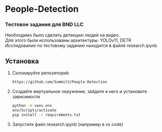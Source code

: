 # People-Detection
### Тестовое задания для BND LLC

Необходимо было сделать детекцию людей на видео.  
Для этого были использованы архитектуры: YOLOv11, DETR  
Исследование по тестовому заданию находится в файле research.ipynb  

## Установка

1. Cклонируйте репозиторий:
   ```bash
   https://github.com/Summit2/People-Detection
   
2. Создайте виртуальное окружение, зайдите в него и установите зависимости
   ```bash
   python -m venv env
   env/Scripts/activate
   pip install -r requirements.txt

3. Запустите файл research.ipynb (например в vs code)
